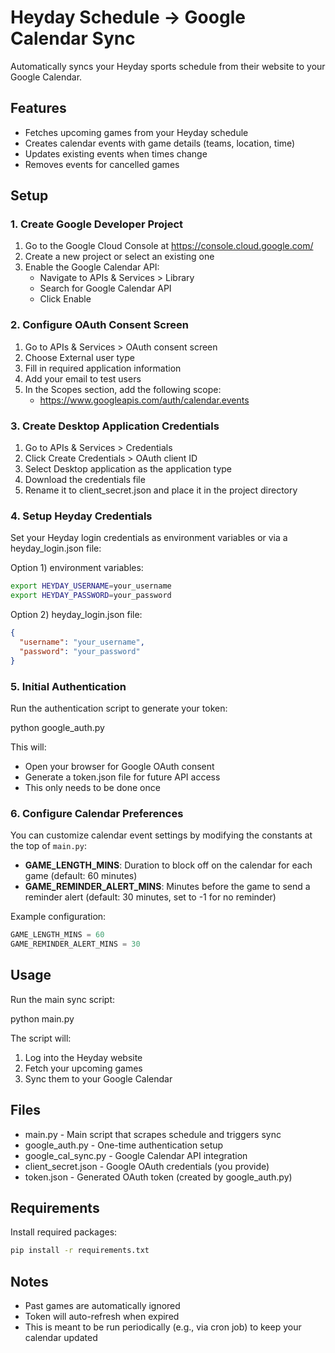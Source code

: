 # Heyday Schedule -> Google Calendar Sync

Automatically syncs your Heyday sports schedule from their website to your Google Calendar.

## Features

- Fetches upcoming games from your Heyday schedule
- Creates calendar events with game details (teams, location, time)
- Updates existing events when times change
- Removes events for cancelled games

## Setup

### 1. Create Google Developer Project

1. Go to the Google Cloud Console at https://console.cloud.google.com/
2. Create a new project or select an existing one
3. Enable the Google Calendar API:
   - Navigate to APIs & Services > Library
   - Search for Google Calendar API
   - Click Enable

### 2. Configure OAuth Consent Screen

1. Go to APIs & Services > OAuth consent screen
2. Choose External user type
3. Fill in required application information
4. Add your email to test users
5. In the Scopes section, add the following scope:
   - https://www.googleapis.com/auth/calendar.events

### 3. Create Desktop Application Credentials

1. Go to APIs & Services > Credentials
2. Click Create Credentials > OAuth client ID
3. Select Desktop application as the application type
4. Download the credentials file
5. Rename it to client_secret.json and place it in the project directory

### 4. Setup Heyday Credentials

Set your Heyday login credentials as environment variables or via a heyday_login.json file:

Option 1) environment variables:
```bash
export HEYDAY_USERNAME=your_username
export HEYDAY_PASSWORD=your_password
```

Option 2) heyday_login.json file:
```json
{
  "username": "your_username",
  "password": "your_password"
}
```

### 5. Initial Authentication

Run the authentication script to generate your token:

python google_auth.py

This will:
- Open your browser for Google OAuth consent
- Generate a token.json file for future API access
- This only needs to be done once

### 6. Configure Calendar Preferences

You can customize calendar event settings by modifying the constants at the top of `main.py`:

- **GAME_LENGTH_MINS**: Duration to block off on the calendar for each game (default: 60 minutes)
- **GAME_REMINDER_ALERT_MINS**: Minutes before the game to send a reminder alert (default: 30 minutes, set to -1 for no reminder)

Example configuration:
```python
GAME_LENGTH_MINS = 60
GAME_REMINDER_ALERT_MINS = 30
```

## Usage

Run the main sync script:

python main.py

The script will:
1. Log into the Heyday website
2. Fetch your upcoming games
3. Sync them to your Google Calendar

## Files

- main.py - Main script that scrapes schedule and triggers sync
- google_auth.py - One-time authentication setup
- google_cal_sync.py - Google Calendar API integration
- client_secret.json - Google OAuth credentials (you provide)
- token.json - Generated OAuth token (created by google_auth.py)

## Requirements

Install required packages:

```bash
pip install -r requirements.txt
```

## Notes

- Past games are automatically ignored
- Token will auto-refresh when expired
- This is meant to be run periodically (e.g., via cron job) to keep your calendar updated